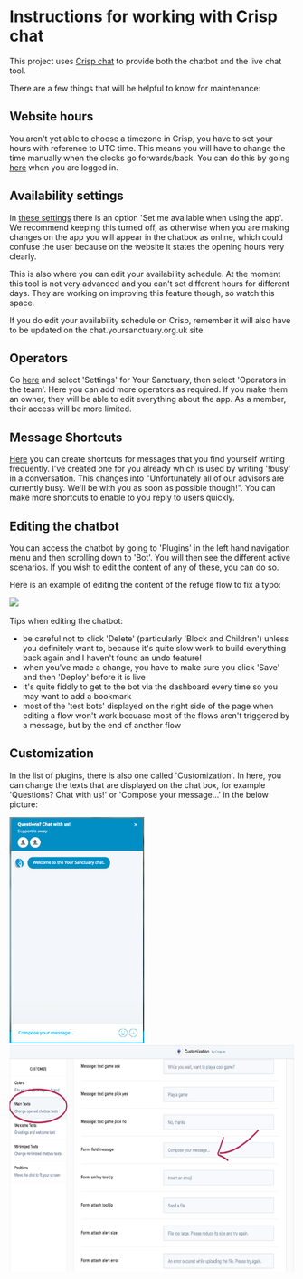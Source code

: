 # Instructions for working with Crisp chat

This project uses [Crisp chat](https://crisp.chat/en) to provide both the chatbot and the live chat tool.

There are a few things that will be helpful to know for maintenance:

## Website hours

You aren't yet able to choose a timezone in Crisp, you have to set your hours with reference to UTC time. This means you will have to change the time manually when the clocks go forwards/back. You can do this by going [here](https://app.crisp.chat/settings/availability/) when you are logged in.

## Availability settings

In [these settings](https://app.crisp.chat/settings/availability/) there is an option 'Set me available when using the app'. We recommend keeping this turned off, as otherwise when you are making changes on the app you will appear in the chatbox as online, which could confuse the user because on the website it states the opening hours very clearly.

This is also where you can edit your availability schedule. At the moment this tool is not very advanced and you can't set different hours for different days. They are working on improving this feature though, so watch this space.

If you do edit your availability schedule on Crisp, remember it will also have to be updated on the chat.yoursanctuary.org.uk site.

## Operators

Go [here](https://app.crisp.chat/settings/websites/) and select 'Settings' for Your Sanctuary, then select 'Operators in the team'. Here you can add more operators as required. If you make them an owner, they will be able to edit everything about the app. As a member, their access will be more limited.

## Message Shortcuts

[Here](https://app.crisp.chat/settings/shortcuts/) you can create shortcuts for messages that you find yourself writing frequently. I've created one for you already which is used by writing '!busy' in a conversation. This changes into "Unfortunately all of our advisors are currently busy. We'll be with you as soon as possible though!". You can make more shortcuts to enable to you reply to users quickly.

## Editing the chatbot

You can access the chatbot by going to 'Plugins' in the left hand navigation menu and then scrolling down to 'Bot'. You will then see the different active scenarios. If you wish to edit the content of any of these, you can do so.

Here is an example of editing the content of the refuge flow to fix a typo:

![](./instructions_assets/edit_chatbot_flow.gif)

Tips when editing the chatbot:

- be careful not to click 'Delete' (particularly 'Block and Children') unless you definitely want to, because it's quite slow work to build everything back again and I haven't found an undo feature!
- when you've made a change, you have to make sure you click 'Save' and then 'Deploy' before it is live
- it's quite fiddly to get to the bot via the dashboard every time so you may want to add a bookmark
- most of the 'test bots' displayed on the right side of the page when editing a flow won't work becuase most of the flows aren't triggered by a message, but by the end of another flow

## Customization

In the list of plugins, there is also one called 'Customization'. In here, you can change the texts that are displayed on the chat box, for example 'Questions? Chat with us!' or 'Compose your message...' in the below picture:

<img src="./instructions_assets/chatbox.png" height="400">

<img src="./instructions_assets/edit_chatbox_texts.png" height="400">
